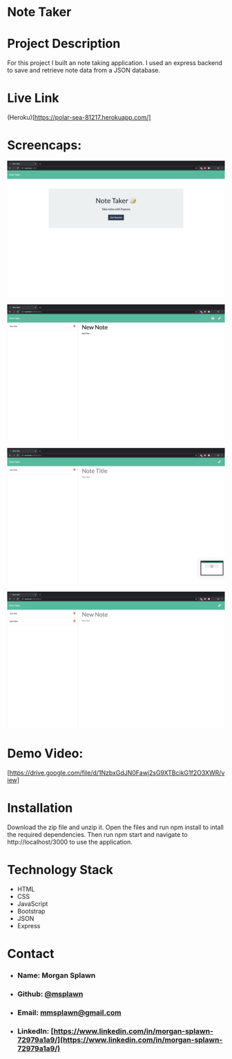 # Note Taker

# **Project Description**
For this project I built an note taking application. I used an express backend to save and retrieve note data from a JSON database. 

# **Live Link**
(Heroku)[https://polar-sea-81217.herokuapp.com/]

# **Screencaps:**
![Landing Page](./Develop/Assets/landingpage.png)

![Note Page](./Develop/Assets/notepage.png)

![New Note](./Develop/Assets/newnote.png)

![Saved Note](./Develop/Assets/savenote.png)


# **Demo Video:**
[https://drive.google.com/file/d/1NzbxGdJN0Fawj2sG9XTBcikG1f2O3XWR/view]

# **Installation**
Download the zip file and unzip it. Open the files and run npm install to intall the required dependencies. Then run npm start and navigate to http://localhost/3000 to use the application.


# **Technology Stack**
* HTML 
* CSS
* JavaScript
* Bootstrap
* JSON
* Express

# **Contact**
* ### **Name:**  Morgan Splawn
* ### **Github:**  [@msplawn](https://github.com/msplawn)
* ### **Email:**  [mmsplawn@gmail.com](msplawn@gmail.com)
* ### **LinkedIn:**  [https://www.linkedin.com/in/morgan-splawn-72979a1a9/](https://www.linkedin.com/in/morgan-splawn-72979a1a9/)

